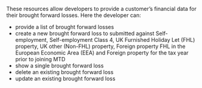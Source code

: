 These resources allow developers to provide a customer’s financial data for their brought forward losses. Here the
developer can:

* provide a list of brought forward losses
* create a new brought forward loss to submitted against Self-employment, Self-employment Class 4, UK Furnished Holiday
  Let (FHL) property, UK other (Non-FHL) property, Foreign property FHL in the European Economic Area (EEA) and Foreign
  property for the tax year prior to joining MTD
* show a single brought forward loss
* delete an existing brought forward loss
* update an existing brought forward loss